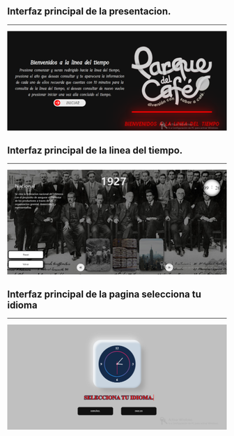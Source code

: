 <h2>Interfaz principal de la presentacion.</h2>
<hr></hr>
<img src="/images/CapturaA.PNG" alt="...">
<h2>Interfaz principal de la linea del tiempo.</h2>
<hr></hr>
<img src="/images/CapturaBin.PNG" alt="...">
<h2>Interfaz principal de la pagina selecciona tu idioma </h2>
<hr></hr>
<img src="/images/Capturareloj.PNG" alt="...">
